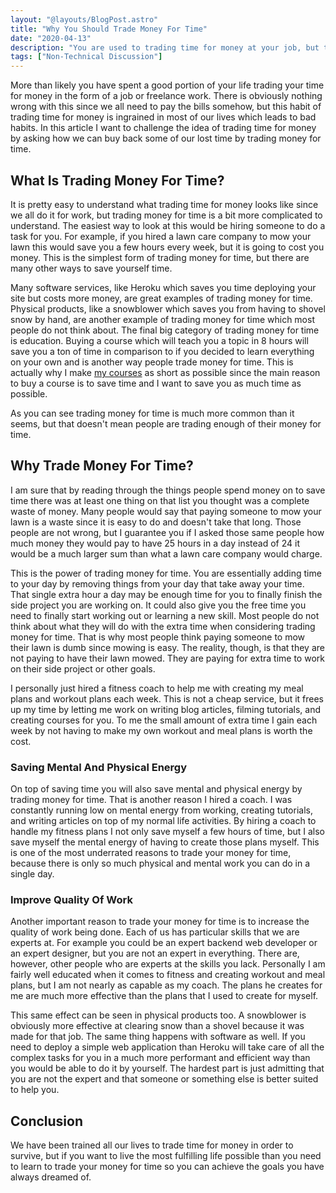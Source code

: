 ```yaml
---
layout: "@layouts/BlogPost.astro"
title: "Why You Should Trade Money For Time"
date: "2020-04-13"
description: "You are used to trading time for money at your job, but trading your money for time is just as important if not more important."
tags: ["Non-Technical Discussion"]
---
```


More than likely you have spent a good portion of your life trading your time for money in the form of a job or freelance work. There is obviously nothing wrong with this since we all need to pay the bills somehow, but this habit of trading time for money is ingrained in most of our lives which leads to bad habits. In this article I want to challenge the idea of trading time for money by asking how we can buy back some of our lost time by trading money for time.

## What Is Trading Money For Time?

It is pretty easy to understand what trading time for money looks like since we all do it for work, but trading money for time is a bit more complicated to understand. The easiest way to look at this would be hiring someone to do a task for you. For example, if you hired a lawn care company to mow your lawn this would save you a few hours every week, but it is going to cost you money. This is the simplest form of trading money for time, but there are many other ways to save yourself time.

Many software services, like Heroku which saves you time deploying your site but costs more money, are great examples of trading money for time. Physical products, like a snowblower which saves you from having to shovel snow by hand, are another example of trading money for time which most people do not think about. The final big category of trading money for time is education. Buying a course which will teach you a topic in 8 hours will save you a ton of time in comparison to if you decided to learn everything on your own and is another way people trade money for time. This is actually why I make [my courses](https://courses.webdevsimplified.com/) as short as possible since the main reason to buy a course is to save time and I want to save you as much time as possible.

As you can see trading money for time is much more common than it seems, but that doesn't mean people are trading enough of their money for time.

## Why Trade Money For Time?

I am sure that by reading through the things people spend money on to save time there was at least one thing on that list you thought was a complete waste of money. Many people would say that paying someone to mow your lawn is a waste since it is easy to do and doesn't take that long. Those people are not wrong, but I guarantee you if I asked those same people how much money they would pay to have 25 hours in a day instead of 24 it would be a much larger sum than what a lawn care company would charge.

This is the power of trading money for time. You are essentially adding time to your day by removing things from your day that take away your time. That single extra hour a day may be enough time for you to finally finish the side project you are working on. It could also give you the free time you need to finally start working out or learning a new skill. Most people do not think about what they will do with the extra time when considering trading money for time. That is why most people think paying someone to mow their lawn is dumb since mowing is easy. The reality, though, is that they are not paying to have their lawn mowed. They are paying for extra time to work on their side project or other goals.

I personally just hired a fitness coach to help me with creating my meal plans and workout plans each week. This is not a cheap service, but it frees up my time by letting me work on writing blog articles, filming tutorials, and creating courses for you. To me the small amount of extra time I gain each week by not having to make my own workout and meal plans is worth the cost.

### Saving Mental And Physical Energy

On top of saving time you will also save mental and physical energy by trading money for time. That is another reason I hired a coach. I was constantly running low on mental energy from working, creating tutorials, and writing articles on top of my normal life activities. By hiring a coach to handle my fitness plans I not only save myself a few hours of time, but I also save myself the mental energy of having to create those plans myself. This is one of the most underrated reasons to trade your money for time, because there is only so much physical and mental work you can do in a single day.

### Improve Quality Of Work

Another important reason to trade your money for time is to increase the quality of work being done. Each of us has particular skills that we are experts at. For example you could be an expert backend web developer or an expert designer, but you are not an expert in everything. There are, however, other people who are experts at the skills you lack. Personally I am fairly well educated when it comes to fitness and creating workout and meal plans, but I am not nearly as capable as my coach. The plans he creates for me are much more effective than the plans that I used to create for myself.

This same effect can be seen in physical products too. A snowblower is obviously more effective at clearing snow than a shovel because it was made for that job. The same thing happens with software as well. If you need to deploy a simple web application than Heroku will take care of all the complex tasks for you in a much more performant and efficient way than you would be able to do it by yourself. The hardest part is just admitting that you are not the expert and that someone or something else is better suited to help you.

## Conclusion

We have been trained all our lives to trade time for money in order to survive, but if you want to live the most fulfilling life possible than you need to learn to trade your money for time so you can achieve the goals you have always dreamed of.

